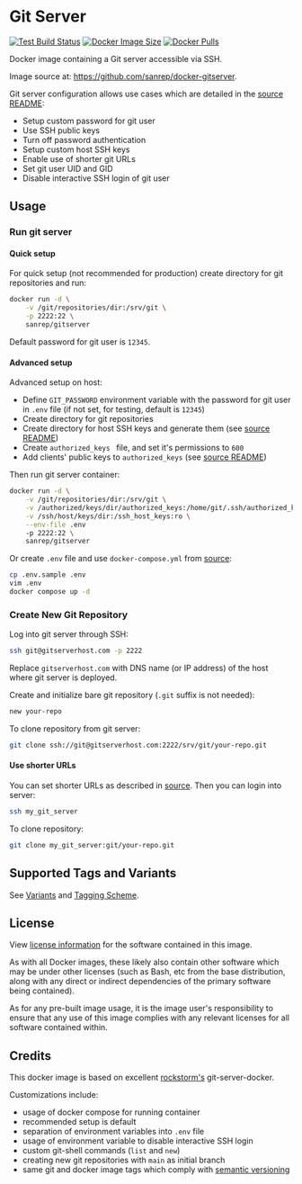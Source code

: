 # Git Server
[![Test Build Status][b1]][1]
[![Docker Image Size][b2]][1]
[![Docker Pulls][b3]][1]

Docker image containing a Git server accessible via SSH.

Image source at: https://github.com/sanrep/docker-gitserver.

Git server configuration allows use cases which are detailed in the [source README][1]:

- Setup custom password for git user
- Use SSH public keys
- Turn off password authentication
- Setup custom host SSH keys
- Enable use of shorter git URLs
- Set git user UID and GID
- Disable interactive SSH login of git user

[1]: https://github.com/sanrep/docker-gitserver


## Usage


### Run git server


#### Quick setup

For quick setup (not recommended for production) create directory for git repositories and run:
```sh
docker run -d \
    -v /git/repositories/dir:/srv/git \
    -p 2222:22 \
    sanrep/gitserver
```
Default password for git user is `12345`.


#### Advanced setup

Advanced setup on host:

- Define `GIT_PASSWORD` environment variable with the password for git user in `.env` file (if not set, for testing, default is `12345`)
- Create directory for git repositories
- Create directory for host SSH keys and generate them (see [source README][2])
- Create `authorized_keys ` file, and set it's permissions to `600`
- Add clients' public keys to `authorized_keys` (see [source README][3])

Then run git server container:
```sh
docker run -d \
    -v /git/repositories/dir:/srv/git \
    -v /authorized/keys/dir/authorized_keys:/home/git/.ssh/authorized_keys \
    -v /ssh/host/keys/dir:/ssh_host_keys:ro \
    --env-file .env
    -p 2222:22 \
    sanrep/gitserver
```

Or create `.env` file and use `docker-compose.yml` from [source][1]:
```sh
cp .env.sample .env
vim .env
docker compose up -d
```

[2]: https://github.com/sanrep/docker-gitserver#setup-custom-ssh-host-keys
[3]: https://github.com/sanrep/docker-gitserver#use-ssh-public-keys


### Create New Git Repository

Log into git server through SSH:
```sh
ssh git@gitserverhost.com -p 2222
```

Replace `gitserverhost.com` with DNS name (or IP address) of the host where git server is deployed.

Create and initialize bare git repository (`.git` suffix is not needed):
```sh
new your-repo
```

To clone repository from git server:
```sh
git clone ssh://git@gitserverhost.com:2222/srv/git/your-repo.git
```


#### Use shorter URLs

You can set shorter URLs as described in [source][9]. Then you can login into server:
```sh
ssh my_git_server
```

To clone repository:
```sh
git clone my_git_server:git/your-repo.git
```


## Supported Tags and Variants

See [Variants][4] and [Tagging Scheme][5].

[4]: https://github.com/sanrep/docker-gitserver#variants
[5]: https://github.com/sanrep/docker-gitserver#tagging-scheme
[9]: https://github.com/sanrep/docker-gitserver#enable-use-of-shorter-git-urls


## License

View [license information][6] for the software contained in this image.

As with all Docker images, these likely also contain other software
which may be under other licenses (such as Bash, etc from the base
distribution, along with any direct or indirect dependencies of the
primary software being contained).

As for any pre-built image usage, it is the image user's
responsibility to ensure that any use of this image complies with any
relevant licenses for all software contained within.

[6]: https://github.com/sanrep/docker-gitserver/blob/main/LICENSE


## Credits

This docker image is based on excellent [rockstorm's][7] git-server-docker.

Customizations include:

- usage of docker compose for running container
- recommended setup is default
- separation of environment variables into `.env` file
- usage of environment variable to disable interactive SSH login
- custom git-shell commands (`list` and `new`)
- creating new git repositories with `main` as initial branch
- same git and docker image tags which comply with [semantic versioning][8]

[7]: https://github.com/rockstorm101/git-server-docker
[8]: https://semver.org/


[b1]: https://img.shields.io/github/actions/workflow/status/sanrep/docker-gitserver/test-build.yml?branch=main
[b2]: https://img.shields.io/docker/image-size/sanrep/gitserver/latest
[b3]: https://img.shields.io/docker/pulls/sanrep/gitserver
